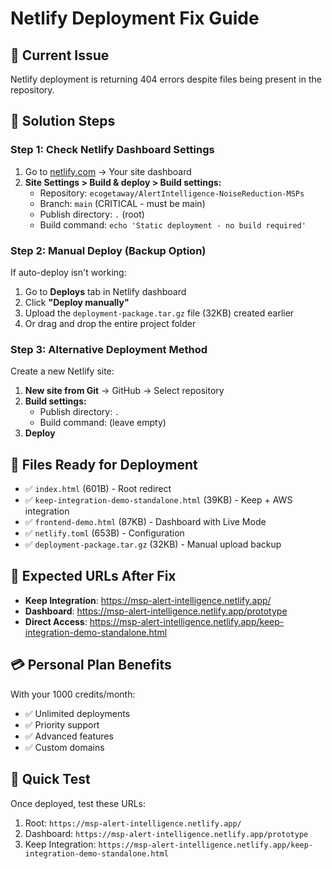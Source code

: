 # Netlify Deployment Fix Guide

## 🚨 Current Issue
Netlify deployment is returning 404 errors despite files being present in the repository.

## 🔧 Solution Steps

### Step 1: Check Netlify Dashboard Settings
1. Go to [netlify.com](https://netlify.com) → Your site dashboard
2. **Site Settings > Build & deploy > Build settings:**
   - Repository: `ecogetaway/AlertIntelligence-NoiseReduction-MSPs`
   - Branch: `main` (CRITICAL - must be main)
   - Publish directory: `.` (root)
   - Build command: `echo 'Static deployment - no build required'`

### Step 2: Manual Deploy (Backup Option)
If auto-deploy isn't working:
1. Go to **Deploys** tab in Netlify dashboard
2. Click **"Deploy manually"**
3. Upload the `deployment-package.tar.gz` file (32KB) created earlier
4. Or drag and drop the entire project folder

### Step 3: Alternative Deployment Method
Create a new Netlify site:
1. **New site from Git** → GitHub → Select repository
2. **Build settings:**
   - Publish directory: `.`
   - Build command: (leave empty)
3. **Deploy**

## 📁 Files Ready for Deployment
- ✅ `index.html` (601B) - Root redirect
- ✅ `keep-integration-demo-standalone.html` (39KB) - Keep + AWS integration
- ✅ `frontend-demo.html` (87KB) - Dashboard with Live Mode
- ✅ `netlify.toml` (653B) - Configuration
- ✅ `deployment-package.tar.gz` (32KB) - Manual upload backup

## 🎯 Expected URLs After Fix
- **Keep Integration**: https://msp-alert-intelligence.netlify.app/
- **Dashboard**: https://msp-alert-intelligence.netlify.app/prototype
- **Direct Access**: https://msp-alert-intelligence.netlify.app/keep-integration-demo-standalone.html

## 💳 Personal Plan Benefits
With your 1000 credits/month:
- ✅ Unlimited deployments
- ✅ Priority support
- ✅ Advanced features
- ✅ Custom domains

## 🚀 Quick Test
Once deployed, test these URLs:
1. Root: `https://msp-alert-intelligence.netlify.app/`
2. Dashboard: `https://msp-alert-intelligence.netlify.app/prototype`
3. Keep Integration: `https://msp-alert-intelligence.netlify.app/keep-integration-demo-standalone.html`
